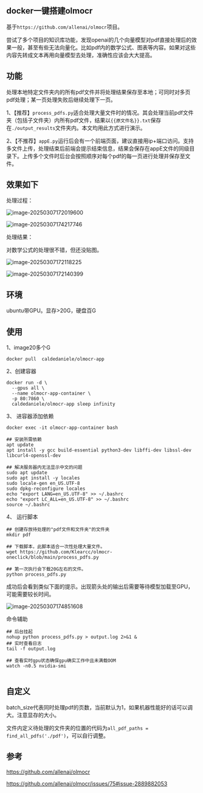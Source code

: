 ## docker一键搭建olmocr

基于`https://github.com/allenai/olmocr`项目。

尝试了多个项目的知识库功能，发现openai的几个向量模型对pdf直接处理后的效果一般，甚至有些无法向量化。比如pdf内的数学公式、图表等内容。如果对这些内容先转成文本再用向量模型去处理，准确性应该会大大提高。

## 功能

处理本地特定文件夹内的所有pdf文件并将处理结果保存至本地；可同时对多页pdf处理；某一页处理失败后继续处理下一页。

1、【推荐】`process_pdfs.py`适合处理大量文件时的情况。其会处理当前pdf文件夹（包括子文件夹）内所有pdf文件，结果以`{{原文件名}}.txt`保存在`./output_results`文件夹内。本文均用此方式进行演示。

2、【不推荐】`appE.py`运行后会有一个前端页面，建议直接用ip+端口访问。支持多文件上传，处理结束后前端会提示结束信息，结果会保存在appE文件的同级目录下。上传多个文件时后台会按照顺序对每个pdf的每一页进行处理并保存至文件。



## 效果如下

处理过程：

![image-20250307172019600](https://cdn.jsdelivr.net/gh/klearcc/pic/img202503071720515.png)

![image-20250307174217746](https://cdn.jsdelivr.net/gh/klearcc/pic/img202503071742796.png)

处理结果：

对数学公式的处理很不错，但还没贴图。

![image-20250307172118225](https://cdn.jsdelivr.net/gh/klearcc/pic/img202503071721272.png)

![image-20250307172140399](https://cdn.jsdelivr.net/gh/klearcc/pic/img202503071721448.png)



## 环境

ubuntu带GPU。显存>20G，硬盘百G

## 使用

1、image20多个G

```
docker pull  caldedaniele/olmocr-app
```

2、创建容器

```
docker run -d \
  --gpus all \
  --name olmocr-app-container \
  -p 80:7860 \
  caldedaniele/olmocr-app sleep infinity
```

3、 进容器添加依赖

```
docker exec -it olmocr-app-container bash

## 安装所需依赖
apt update
apt install -y gcc build-essential python3-dev libffi-dev libssl-dev libcurl4-openssl-dev

## 解决服务器内无法显示中文的问题
sudo apt update
sudo apt install -y locales
sudo locale-gen en_US.UTF-8
sudo dpkg-reconfigure locales
echo "export LANG=en_US.UTF-8" >> ~/.bashrc
echo "export LC_ALL=en_US.UTF-8" >> ~/.bashrc
source ~/.bashrc
```

4、 运行脚本

```
## 创建存放待处理的"pdf文件和文件夹"的文件夹
mkdir pdf

## 下载脚本，此脚本适合一次性处理大量文件。
wget https://github.com/Klearcc/olmocr-oneclick/blob/main/process_pdfs.py

## 第一次执行会下载20G左右的文件。
python process_pdfs.py

```

成功后会看到类似下面的提示。出现箭头处的输出后需要等待模型加载至GPU，可能需要较长时间。

![image-20250307174851608](https://cdn.jsdelivr.net/gh/klearcc/pic/img202503071748661.png)

命令辅助

```
## 后台挂起
nohup python process_pdfs.py > output.log 2>&1 &
## 实时查看日志
tail -f output.log

## 查看实时gpu状态确保gpu确实工作中且未满载OOM
watch -n0.5 nvidia-smi 


```

## 自定义

batch_size代表同时处理pdf的页数，当前默认为1，如果机器性能好的话可以调大。注意显存的大小。

文件内定义待处理的文件夹的位置的代码为`all_pdf_paths = find_all_pdfs('./pdf')`，可以自行调整。





## 参考

https://github.com/allenai/olmocr

https://github.com/allenai/olmocr/issues/75#issue-2889882053

